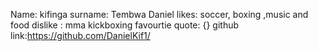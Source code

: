 Name: kifinga
surname: Tembwa Daniel
likes: soccer, boxing ,music and food
dislike : mma kickboxing 
favourtie quote: {}
github link:https://github.com/DanielKif1/